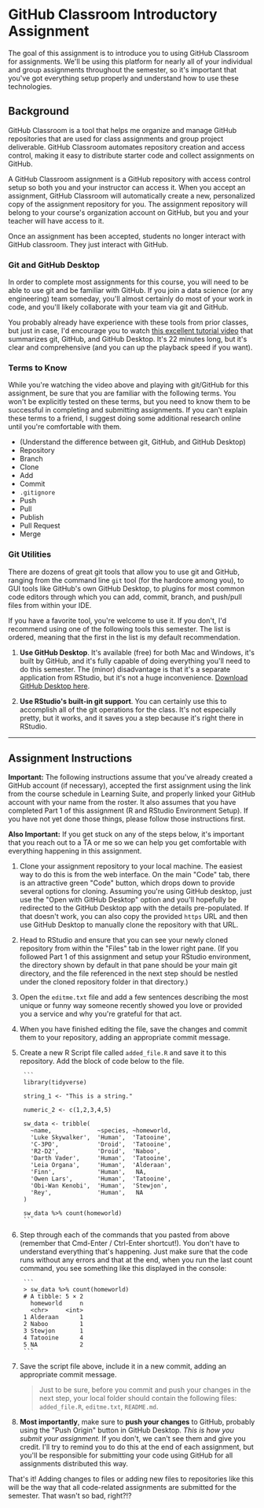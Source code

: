 # GitHub Classroom Introductory Assignment

The goal of this assignment is to introduce you to using GitHub Classroom for assignments. We'll be using this platform for nearly all of your individual and group assignments throughout the semester, so it's important that you've got everything setup properly and understand how to use these technologies.

## Background

GitHub Classroom is a tool that helps me organize and manage GitHub repositories that are used for class assignments and group project deliverable. GitHub Classroom automates repository creation and access control, making it easy to distribute starter code and collect assignments on GitHub.

A GitHub Classroom assignment is a GitHub repository with access control setup so both you and your instructor can access it. When you accept an assignment, GitHub Classroom will automatically create a new, personalized copy of the assignment repository for you. The assignment repository will belong to your course's organization account on GitHub, but you and your teacher will have access to it.

Once an assignment has been accepted, students no longer interact with GitHub classroom. They just interact with GitHub.

### Git and GitHub Desktop

In order to complete most assignments for this course, you will need to be able to use git and be familiar with GitHub. If you join a data science (or any engineering) team someday, you'll almost certainly do most of your work in code, and you'll likely collaborate with your team via git and GitHub.

You probably already have experience with these tools from prior classes, but just in case, I'd encourage you to watch [this excellent tutorial video](https://www.youtube.com/watch?v=8Dd7KRpKeaE) that summarizes git, GitHub, and GitHub Desktop. It's 22 minutes long, but it's clear and comprehensive (and you can up the playback speed if you want).

### Terms to Know

While you're watching the video above and playing with git/GitHub for this assignment, be sure that you are familiar with the following terms. You won't be explicitly tested on these terms, but you need to know them to be successful in completing and submitting assignments. If you can't explain these terms to a friend, I suggest doing some additional research online until you're comfortable with them.

- (Understand the difference between git, GitHub, and GitHub Desktop)
- Repository
- Branch
- Clone
- Add
- Commit
- `.gitignore`
- Push
- Pull
- Publish
- Pull Request
- Merge

### Git Utilities

There are dozens of great git tools that allow you to use git and GitHub, ranging from the command line `git` tool (for the hardcore among you), to GUI tools like GitHub's own GitHub Desktop, to plugins for most common code editors through which you can add, commit, branch, and push/pull files from within your IDE.

If you have a favorite tool, you're welcome to use it. If you don't, I'd recommend using one of the following tools this semester. The list is ordered, meaning that the first in the list is my default recommendation.

1. **Use GitHub Desktop**. It's available (free) for both Mac and Windows, it's built by GitHub, and it's fully capable of doing everything you'll need to do this semester. The (minor) disadvantage is that it's a separate application from RStudio, but it's not a huge inconvenience. [Download GitHub Desktop here](https://desktop.github.com).

2. **Use RStudio's built-in git support**. You can certainly use this to accomplish all of the git operations for the class. It's not especially pretty, but it works, and it saves you a step because it's right there in RStudio.

---
## Assignment Instructions

**Important:** The following instructions assume that you've already created a GitHub account (if necessary), accepted the first assignment using the link from the course schedule in Learning Suite, and properly linked your GitHub account with your name from the roster. It also assumes that you have completed Part 1 of this assignment (R and RStudio Environment Setup). If you have not yet done those things, please follow those instructions first.

**Also Important:** If you get stuck on any of the steps below, it's important that you reach out to a TA or me so we can help you get comfortable with everything happening in this assignment.

1. Clone your assignment repository to your local machine. The easiest way to do this is from the web interface. On the main "Code" tab, there is an attractive green "Code" button, which drops down to provide several options for cloning. Assuming you're using GitHub desktop, just use the "Open with GitHub Desktop" option and you'll hopefully be redirected to the GitHub Desktop app with the details pre-populated. If that doesn't work, you can also copy the provided `https` URL and then use GitHub Desktop to manually clone the repository with that URL.

2. Head to RStudio and ensure that you can see your newly cloned repository from within the "Files" tab in the lower right pane. (If you followed Part 1 of this assignment and setup your RStudio environment, the directory shown by default in that pane should be your main git directory, and the file referenced in the next step should be nestled under the cloned repository folder in that directory.)

3. Open the `editme.txt` file and add a few sentences describing the most unique or funny way someone recently showed you love or provided you a service and why you're grateful for that act.

4. When you have finished editing the file, save the changes and commit them to your repository, adding an appropriate commit message.

5. Create a new R Script file called `added_file.R` and save it to this repository. Add the block of code below to the file.

		```
		library(tidyverse)
		
		string_1 <- "This is a string."
		
		numeric_2 <- c(1,2,3,4,5)
		
		sw_data <- tribble(
		  ~name,             ~species, ~homeworld,
		  'Luke Skywalker',  'Human',  'Tatooine',
		  'C-3PO',           'Droid',  'Tatooine',
		  'R2-D2',           'Droid',  'Naboo',
		  'Darth Vader',     'Human',  'Tatooine',
		  'Leia Organa',     'Human',  'Alderaan',
		  'Finn',            'Human',   NA,      
		  'Owen Lars',       'Human',  'Tatooine',
		  'Obi-Wan Kenobi',  'Human',  'Stewjon',
		  'Rey',             'Human',   NA
		)
		
		sw_data %>% count(homeworld)
		```

6. Step through each of the commands that you pasted from above (remember that Cmd-Enter / Ctrl-Enter shortcut!). You don't have to understand everything that's happening. Just make sure that the code runs without any errors and that at the end, when you run the last count command, you see something like this displayed in the console:

		```
		> sw_data %>% count(homeworld)
		# A tibble: 5 × 2
		  homeworld     n
		  <chr>     <int>
		1 Alderaan      1
		2 Naboo         1
		3 Stewjon       1
		4 Tatooine      4
		5 NA            2
		```

7. Save the script file above, include it in a new commit, adding an appropriate commit message.

	>Just to be sure, before you commit and push your changes in the next step, your local folder should contain the following files: `added_file.R`, `editme.txt`, `README.md`.

8. **Most importantly**, make sure to **push your changes** to GitHub, probably using the "Push Origin" button in GitHub Desktop. _This is how you submit your assignment._ If you don't, we can't see them and give you credit. I'll try to remind you to do this at the end of each assignment, but you'll be responsible for submitting your code using GitHub for all assignments distributed this way.

That's it! Adding changes to files or adding new files to repositories like this will be the way that all code-related assignments are submitted for the semester. That wasn't so bad, right?!?
